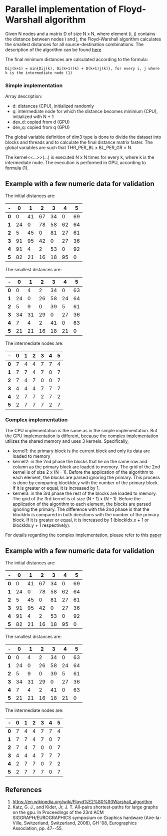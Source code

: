 # Parallel implementation of Floyd-Warshall algorithm

Given N nodes and a matrix D of size N x N, where element (i, j) contains the distance between nodes i and j, the Floyd-Warshall algorithm calculates the smallest distances for all source-destination combinations. The description of the algorithm can be found [here](https://en.wikipedia.org/wiki/Floyd%E2%80%93Warshall_algorithm)

The final minimum distances are calculated according to the formula:
```
Dij(k+1) = min{Dij(k), Di(k+1)(k) + D(k+1)j(k)}, for every i, j where k is the intermediate node (1)
```

### Simple implementation

Array description:
- d: distances (CPU), initialized randomly
- q: intermediate node for which the distance becomes minimum (CPU), initialized with N + 1
- dev_d: copied from d (GPU)
- dev_q: copied from q (GPU)

The global variable definition of dim3 type is done to divide the dataset into blocks and threads and to calculate the final distance matrix faster. The global variables are such that THR_PER_BL x BL_PER_GR = N.

The kernel<<...>>(...) is executed N x N times for every k, where k is the intermediate node.
The execution is performed in GPU, according to formula (1).

## Example with a few numeric data for validation

The initial distances are:

| - | 0 | 1 | 2 | 3 | 4 | 5 | 
| --- | --- | --- | --- | --- | --- | --- |
| **0** | 0  | 41 | 67 | 34 | 0  | 69 |
| **1** | 24 | 0  | 78 | 58 | 62 | 64 |
| **2** | 5  | 45 | 0  | 81 | 27 | 61 |
| **3** | 91 | 95 | 42 | 0  | 27 | 36 |
| **4** | 91 | 4  | 2  | 53 | 0  | 92 |
| **5** | 82 | 21 | 16 | 18 | 95 | 0  |

The smallest distances are:

| - | 0 | 1 | 2 | 3 | 4 | 5 | 
| --- | --- | --- | --- | --- | --- | --- |
| **0** | 0  | 4  | 2  | 34 | 0  | 63 |
| **1** | 24 | 0  | 26 | 58 | 24 | 64 |
| **2** | 5  | 9  | 0  | 39 | 5  | 61 |
| **3** | 34 | 31 | 29 | 0  | 27 | 36 |
| **4** | 7  | 4  | 2  | 41 | 0  | 63 | 
| **5** | 21 | 21 | 16 | 18 | 21 | 0  |

The intermediate nodes are:

| - | 0 | 1 | 2 | 3 | 4 | 5 | 
| --- | --- | --- | --- | --- | --- | --- |
| **0** | 7  | 4  | 4  | 7  | 7  | 4 | 
| **1** | 7  | 7  | 4  | 7  | 0  | 7 | 
| **2** | 7  | 4  | 7  | 0  | 0  | 7 |
| **3** | 4  | 4  | 4  | 7  | 7  | 7 |
| **4** | 2  | 7  | 7  | 2  | 7  | 2 |
| **5** | 2  | 7  | 7  | 7  | 2  | 7 |

### Complex implementation

The CPU implementation is the same as in the simple implementation. But the GPU implementation is different, because the complex implementation utilizes the shared memory and uses 3 kernels. 
Specifically,
- kernel1: the primary block is the current block and only its data are loaded to memory
- kernel2: in the 2nd phase the blocks that lie on the same row and column as the primary block are loaded to memory. The grid of the 2nd kernel is of size 2 x (N - 1). Before the application 
of the algorithm to each element, the blocks are parsed ignoring the primary. This process is done by comparing blockIdx.y with the number of the primary block. If it is greater or equal, it is increased by 1.
- kernel3: in the 3rd phase the rest of the blocks are loaded to memory. The grid of the 3rd kernel is of size (N - 1) x (N - 1). Before the application of the algorithm to each element, the blocks
are parsed ignoring the primary. The difference with the 2nd phase is that the blockIdx is compared in both directions with the number of the primary block. If it is greater or equal, it is increased by 1 (blockIdx.x + 1 or blockIdx.y + 1 respectively).

For details regarding the complex implementation, please refer to this [paper](https://repository.upenn.edu/cgi/viewcontent.cgi?article=1213&context=hms)

## Example with a few numeric data for validation

The initial distances are:

| - | 0 | 1 | 2 | 3 | 4 | 5 | 
| --- | --- | --- | --- | --- | --- | --- |
| **0** | 0  | 41 | 67 | 34 | 0  | 69 |
| **1** | 24 | 0  | 78 | 58 | 62 | 64 |
| **2** | 5  | 45 | 0  | 81 | 27 | 61 | 
| **3** | 91 | 95 | 42 | 0  | 27 | 36 | 
| **4** | 91 | 4  | 2  | 53 | 0  | 92 | 
| **5** | 82 | 21 | 16 | 18 | 95 | 0  |

The smallest distances are:

| - | 0 | 1 | 2 | 3 | 4 | 5 | 
| --- | --- | --- | --- | --- | --- | --- |
| **0** | 0  | 4  | 2  | 34 | 0  | 63 |
| **1** | 24 | 0  | 26 | 58 | 24 | 64 | 
| **2** | 5  | 9  | 0  | 39 | 5  | 61 | 
| **3** | 34 | 31 | 29 | 0  | 27 | 36 |
| **4** | 7  | 4  | 2  | 41 | 0  | 63 | 
| **5** | 21 | 21 | 16 | 18 | 21 | 0  |

The intermediate nodes are:

| - | 0 | 1 | 2 | 3 | 4 | 5 | 
| --- | --- | --- | --- | --- | --- | --- |
| **0** | 7  | 4  | 4  | 7  | 7  | 4 |
| **1** | 7  | 7  | 4  | 7  | 0  | 7 |
| **2** | 7  | 4  | 7  | 0  | 0  | 7 |
| **3** | 4  | 4  | 4  | 7  | 7  | 7 |
| **4** | 2  | 7  | 7  | 0  | 7  | 2 |
| **5** | 2  | 7  | 7  | 7  | 0  | 7 |

## References
1. https://en.wikipedia.org/wiki/Floyd%E2%80%93Warshall_algorithm
2. Katz, G. J., and Kider, Jr, J. T. All-pairs shortest-paths for large graphs on the gpu. In Proceedings of the 23rd ACM SIGGRAPH/EUROGRAPHICS symposium on Graphics hardware (Aire-la-Ville, Switzerland, Switzerland, 2008), GH '08, Eurographics Association, pp. 47--55.
